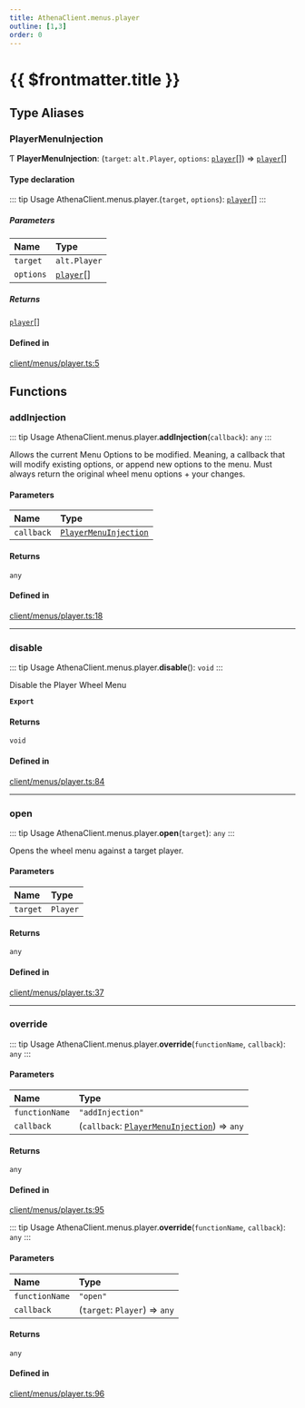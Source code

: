 ```yaml
---
title: AthenaClient.menus.player
outline: [1,3]
order: 0
---
```


# {{ $frontmatter.title }}


## Type Aliases

### PlayerMenuInjection

Ƭ **PlayerMenuInjection**: (`target`: `alt.Player`, `options`: [`player`](server_config.md#player)[]) => [`player`](server_config.md#player)[]

#### Type declaration

::: tip Usage
AthenaClient.menus.player.(`target`, `options`): [`player`](server_config.md#player)[]
:::

##### Parameters

| Name | Type |
| :------ | :------ |
| `target` | `alt.Player` |
| `options` | [`player`](server_config.md#player)[] |

##### Returns

[`player`](server_config.md#player)[]

#### Defined in

[client/menus/player.ts:5](https://github.com/Stuyk/altv-athena/blob/7805c27/src/core/client/menus/player.ts#L5)

## Functions

### addInjection

::: tip Usage
AthenaClient.menus.player.**addInjection**(`callback`): `any`
:::

Allows the current Menu Options to be modified.
Meaning, a callback that will modify existing options, or append new options to the menu.
Must always return the original wheel menu options + your changes.

#### Parameters

| Name | Type |
| :------ | :------ |
| `callback` | [`PlayerMenuInjection`](client_menus_player.md#PlayerMenuInjection) |

#### Returns

`any`

#### Defined in

[client/menus/player.ts:18](https://github.com/Stuyk/altv-athena/blob/7805c27/src/core/client/menus/player.ts#L18)

___

### disable

::: tip Usage
AthenaClient.menus.player.**disable**(): `void`
:::

Disable the Player Wheel Menu

**`Export`**

#### Returns

`void`

#### Defined in

[client/menus/player.ts:84](https://github.com/Stuyk/altv-athena/blob/7805c27/src/core/client/menus/player.ts#L84)

___

### open

::: tip Usage
AthenaClient.menus.player.**open**(`target`): `any`
:::

Opens the wheel menu against a target player.

#### Parameters

| Name | Type |
| :------ | :------ |
| `target` | `Player` |

#### Returns

`any`

#### Defined in

[client/menus/player.ts:37](https://github.com/Stuyk/altv-athena/blob/7805c27/src/core/client/menus/player.ts#L37)

___

### override

::: tip Usage
AthenaClient.menus.player.**override**(`functionName`, `callback`): `any`
:::

#### Parameters

| Name | Type |
| :------ | :------ |
| `functionName` | ``"addInjection"`` |
| `callback` | (`callback`: [`PlayerMenuInjection`](client_menus_player.md#PlayerMenuInjection)) => `any` |

#### Returns

`any`

#### Defined in

[client/menus/player.ts:95](https://github.com/Stuyk/altv-athena/blob/7805c27/src/core/client/menus/player.ts#L95)

::: tip Usage
AthenaClient.menus.player.**override**(`functionName`, `callback`): `any`
:::

#### Parameters

| Name | Type |
| :------ | :------ |
| `functionName` | ``"open"`` |
| `callback` | (`target`: `Player`) => `any` |

#### Returns

`any`

#### Defined in

[client/menus/player.ts:96](https://github.com/Stuyk/altv-athena/blob/7805c27/src/core/client/menus/player.ts#L96)
